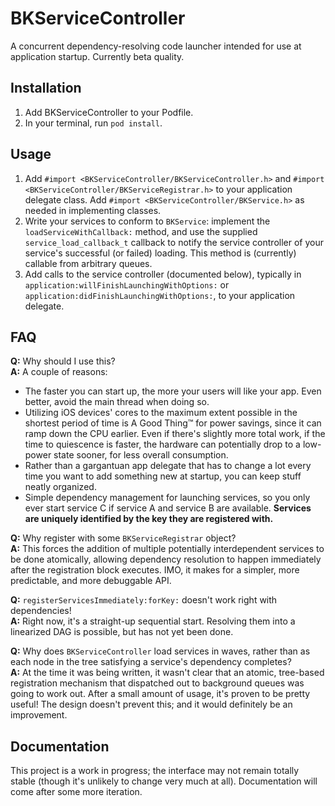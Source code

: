 # BKServiceController

A concurrent dependency-resolving code launcher intended for use at application startup. Currently beta quality.

## Installation

1. Add BKServiceController to your Podfile.
2. In your terminal, run `pod install`.

## Usage

1. Add `#import <BKServiceController/BKServiceController.h>` and `#import <BKServiceController/BKServiceRegistrar.h>` to your application delegate class. Add `#import <BKServiceController/BKService.h>` as needed in implementing classes.
2. Write your services to conform to `BKService`: implement the `loadServiceWithCallback:` method, and use the supplied `service_load_callback_t` callback to notify the service controller of your service's successful (or failed) loading. This method is (currently) callable from arbitrary queues.
3. Add calls to the service controller (documented below), typically in `application:willFinishLaunchingWithOptions:` or `application:didFinishLaunchingWithOptions:`, to your application delegate.

## FAQ

**Q:** Why should I use this?  
**A:** A couple of reasons:

* The faster you can start up, the more your users will like your app. Even better, avoid the main thread when doing so.
* Utilizing iOS devices' cores to the maximum extent possible in the shortest period of time is A Good Thing™ for power savings, since it can ramp down the CPU earlier. Even if there's slightly more total work, if the time to quiescence is faster, the hardware can potentially drop to a low-power state sooner, for less overall consumption.
* Rather than a gargantuan app delegate that has to change a lot every time you want to add something new at startup, you can keep stuff neatly organized.
* Simple dependency management for launching services, so you only ever start service C if service A and service B are available. **Services are uniquely identified by the key they are registered with.**

**Q:** Why register with some `BKServiceRegistrar` object?  
**A:** This forces the addition of multiple potentially interdependent services to be done atomically, allowing dependency resolution to happen immediately after the registration block executes. IMO, it makes for a simpler, more predictable, and more debuggable API.

**Q:** `registerServicesImmediately:forKey:` doesn't work right with dependencies!  
**A:** Right now, it's a straight-up sequential start. Resolving them into a linearized DAG is possible, but has not yet been done.

**Q:** Why does `BKServiceController` load services in waves, rather than as each node in the tree satisfying a service's dependency completes?  
**A:** At the time it was being written, it wasn't clear that an atomic, tree-based registration mechanism that dispatched out to background queues was going to work out. After a small amount of usage, it's proven to be pretty useful! The design doesn't prevent this; and it would definitely be an improvement.

## Documentation

This project is a work in progress; the interface may not remain totally stable (though it's unlikely to change very much at all). Documentation will come after some more iteration.